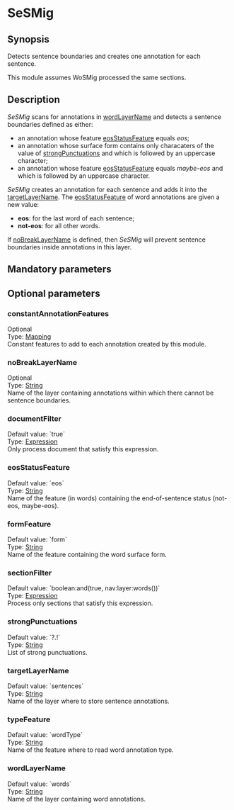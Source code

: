 <h1 class="module">SeSMig</h1>

## Synopsis

Detects sentence boundaries and creates one annotation for each sentence.

This module assumes WoSMig processed the same sections.

## Description

*SeSMig* scans for annotations in <a href="#wordLayerName" class="param">wordLayerName</a> and detects a sentence boundaries defined as either:
  
* an annotation whose feature <a href="#eosStatusFeature" class="param">eosStatusFeature</a> equals *eos*;
* an annotation whose surface form contains only characaters of the value of <a href="#strongPunctuations" class="param">strongPunctuations</a> and which is followed by an uppercase character;
* an annotation whose feature <a href="#eosStatusFeature" class="param">eosStatusFeature</a> equals *maybe-eos* and which is followed by an uppercase character.



*SeSMig* creates an annotation for each sentence and adds it into the <a href="#targetLayerName" class="param">targetLayerName</a>. The <a href="#eosStatusFeature" class="param">eosStatusFeature</a> of word annotations are given a new value:
  
* **eos**: for the last word of each sentence;
* **not-eos**: for all other words.



If <a href="#noBreakLayerName" class="param">noBreakLayerName</a> is defined, then *SeSMig* will prevent sentence boundaries inside annotations in this layer.

## Mandatory parameters

## Optional parameters

<h3 name="constantAnnotationFeatures" class="param">constantAnnotationFeatures</h3>

<div class="param-level param-level-optional">Optional
</div>
<div class="param-type">Type: <a href="../converter/fr.inra.maiage.bibliome.alvisnlp.core.module.types.Mapping" class="converter">Mapping</a>
</div>
Constant features to add to each annotation created by this module.

<h3 name="noBreakLayerName" class="param">noBreakLayerName</h3>

<div class="param-level param-level-optional">Optional
</div>
<div class="param-type">Type: <a href="../converter/java.lang.String" class="converter">String</a>
</div>
Name of the layer containing annotations within which there cannot be sentence boundaries.

<h3 name="documentFilter" class="param">documentFilter</h3>

<div class="param-level param-level-default-value">Default value: `true`
</div>
<div class="param-type">Type: <a href="../converter/fr.inra.maiage.bibliome.alvisnlp.core.corpus.expressions.Expression" class="converter">Expression</a>
</div>
Only process document that satisfy this expression.

<h3 name="eosStatusFeature" class="param">eosStatusFeature</h3>

<div class="param-level param-level-default-value">Default value: `eos`
</div>
<div class="param-type">Type: <a href="../converter/java.lang.String" class="converter">String</a>
</div>
Name of the feature (in words) containing the end-of-sentence status (not-eos, maybe-eos).

<h3 name="formFeature" class="param">formFeature</h3>

<div class="param-level param-level-default-value">Default value: `form`
</div>
<div class="param-type">Type: <a href="../converter/java.lang.String" class="converter">String</a>
</div>
Name of the feature containing the word surface form.

<h3 name="sectionFilter" class="param">sectionFilter</h3>

<div class="param-level param-level-default-value">Default value: `boolean:and(true, nav:layer:words())`
</div>
<div class="param-type">Type: <a href="../converter/fr.inra.maiage.bibliome.alvisnlp.core.corpus.expressions.Expression" class="converter">Expression</a>
</div>
Process only sections that satisfy this expression.

<h3 name="strongPunctuations" class="param">strongPunctuations</h3>

<div class="param-level param-level-default-value">Default value: `?.!`
</div>
<div class="param-type">Type: <a href="../converter/java.lang.String" class="converter">String</a>
</div>
List of strong punctuations.

<h3 name="targetLayerName" class="param">targetLayerName</h3>

<div class="param-level param-level-default-value">Default value: `sentences`
</div>
<div class="param-type">Type: <a href="../converter/java.lang.String" class="converter">String</a>
</div>
Name of the layer where to store sentence annotations.

<h3 name="typeFeature" class="param">typeFeature</h3>

<div class="param-level param-level-default-value">Default value: `wordType`
</div>
<div class="param-type">Type: <a href="../converter/java.lang.String" class="converter">String</a>
</div>
Name of the feature where to read word annotation type.

<h3 name="wordLayerName" class="param">wordLayerName</h3>

<div class="param-level param-level-default-value">Default value: `words`
</div>
<div class="param-type">Type: <a href="../converter/java.lang.String" class="converter">String</a>
</div>
Name of the layer containing word annotations.

